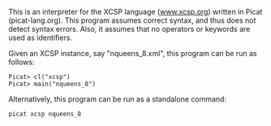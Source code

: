 This is an interpreter for the XCSP language (www.xcsp.org) written in Picat (picat-lang.org).
This program assumes correct syntax, and thus does not detect syntax errors. Also, it assumes
that no operators or keywords are used as identifiers.

Given an XCSP instance, say "nqueens_8.xml", this program can be run as follows:
   
    Picat> cl("xcsp")
    Picat> main("nqueens_8")

Alternatively, this program can be run as a standalone command:

    picat xcsp nqueens_8
